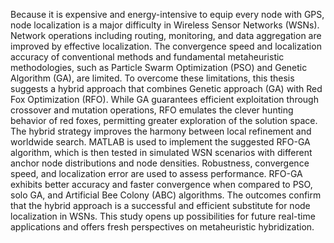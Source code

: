 Because it is expensive and energy-intensive to equip every node with GPS, node localization is a major difficulty in Wireless Sensor Networks (WSNs). 
Network operations including routing, monitoring, and data aggregation are improved by effective localization.
The convergence speed and localization accuracy of conventional methods and fundamental metaheuristic methodologies, such as Particle Swarm Optimization (PSO) and Genetic Algorithm (GA), are limited. 
To overcome these limitations, this thesis suggests a hybrid approach that combines Genetic approach (GA) with Red Fox Optimization (RFO).
While GA guarantees efficient exploitation through crossover and mutation operations, RFO emulates the clever hunting behavior of red foxes, permitting greater exploration of the solution space. 
The hybrid strategy improves the harmony between local refinement and worldwide search. 
MATLAB is used to implement the suggested RFO-GA algorithm, which is then tested in simulated WSN scenarios with different anchor node distributions and node densities. 
Robustness, convergence speed, and localization error are used to assess performance. 
RFO-GA exhibits better accuracy and faster convergence when compared to PSO, solo GA, and Artificial Bee Colony (ABC) algorithms. 
The outcomes confirm that the hybrid approach is a successful and efficient substitute for node localization in WSNs. 
This study opens up possibilities for future real-time applications and offers fresh perspectives on metaheuristic hybridization.
